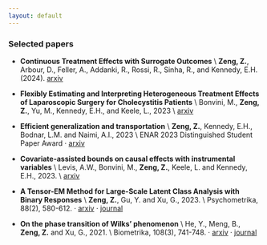 ```yaml
---
layout: default
---
```



### Selected papers

- **Continuous Treatment Effects with Surrogate Outcomes** \\
    **Zeng, Z.**, Arbour, D., Feller, A., Addanki, R., Rossi, R., Sinha, R., and Kennedy, E.H. (2024).
    [arxiv](https://arxiv.org/abs/2402.00168) 

- **Flexibly Estimating and Interpreting Heterogeneous Treatment Effects of Laparoscopic Surgery for Cholecystitis Patients** \\
    Bonvini, M., **Zeng, Z.**, Yu, M., Kennedy, E.H., and Keele, L., 2023 \\
    [arxiv](https://arxiv.org/abs/2311.04359) 

- **Efficient generalization and transportation** \\
    **Zeng, Z.**, Kennedy, E.H., Bodnar, L.M. and Naimi, A.I., 2023 \\
    ENAR 2023 Distinguished Student Paper Award · [arxiv](https://arxiv.org/abs/2302.00092) 

- **Covariate-assisted bounds on causal effects with instrumental variables** \\
    Levis, A.W., Bonvini, M., **Zeng, Z.**, Keele, L. and Kennedy, E.H., 2023. \\
    [arxiv](https://arxiv.org/abs/2301.12106) 

- **A Tensor-EM Method for Large-Scale Latent Class Analysis with Binary Responses** \\
    **Zeng, Z.**, Gu, Y. and Xu, G., 2023. \\
    Psychometrika, 88(2), 580-612. · [arxiv](https://arxiv.org/abs/2103.16036) · [journal](https://link.springer.com/article/10.1007/s11336-022-09887-1)

- **On the phase transition of Wilks’ phenomenon** \\
    He, Y., Meng, B., **Zeng, Z.** and Xu, G., 2021. \\
    Biometrika, 108(3), 741-748. · [arxiv](https://arxiv.org/abs/2008.05974) · [journal](https://academic.oup.com/biomet/article-abstract/108/3/741/5911091)




